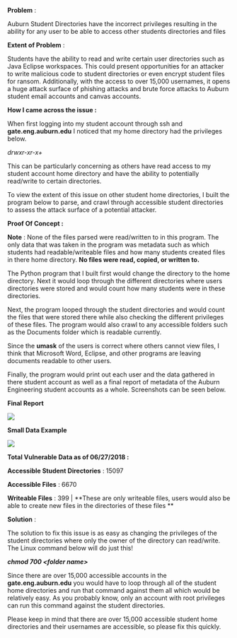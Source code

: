 **Problem** :

Auburn Student Directories have the incorrect privileges resulting in
the ability for any user to be able to access other students directories
and files

**Extent of Problem** :

Students have the ability to read and write certain user directories
such as Java Eclipse workspaces. This could present opportunities for an
attacker to write malicious code to student directories or even encrypt
student files for ransom. Additionally, with the access to over 15,000
usernames, it opens a huge attack surface of phishing attacks and brute
force attacks to Auburn student email accounts and canvas accounts.

**How I came across the issue :**

When first logging into my student account through ssh and
**gate.eng.auburn.edu** I noticed that my home directory had the
privileges below.

*drwxr-xr-x+*

This can be particularly concerning as others have read access to my
student account home directory and have the ability to potentially
read/write to certain directories.

To view the extent of this issue on other student home directories, I
built the program below to parse, and crawl through accessible student
directories to assess the attack surface of a potential attacker.

**Proof Of Concept :**

**Note** : None of the files parsed were read/written to in this
program. The only data that was taken in the program was metadata such
as which students had readable/writeable files and how many students
created files in there home directory. **No files were read, copied, or
written to.**

The Python program that I built first would change the directory to the
home directory. Next it would loop through the different directories
where users directories were stored and would count how many students
were in these directories.

Next, the program looped through the student directories and would count
the files that were stored there while also checking the different
privileges of these files. The program would also crawl to any
accessible folders such as the Documents folder which is readable
currently.

Since the **umask** of the users is correct where others cannot view
files, I think that Microsoft Word, Eclipse, and other programs are
leaving documents readable to other users.

Finally, the program would print out each user and the data gathered in
there student account as well as a final report of metadata of the
Auburn Engineering student accounts as a whole. Screenshots can be seen
below.

**Final Report**

![](https://image.ibb.co/n9WwUo/Screenshot_2018_06_27_12_31_23.png)

**Small Data Example**

![](https://image.ibb.co/jcGkN8/Screenshot_2018_06_21_23_30_34.png)

**Total Vulnerable Data as of 06/27/2018 :**

**Accessible Student Directories** : 15097

**Accessible Files** : 6670

**Writeable Files** : 399 \| **These are only writeable files, users
would also be able to create new files in the directories of these files
**

**Solution** :

The solution to fix this issue is as easy as changing the privileges of
the student directories where only the owner of the directory can
read/write. The Linux command below will do just this!

***chmod 700 \<folder name\>***

Since there are over 15,000 accessible accounts in the
**gate.eng.auburn.edu** you would have to loop through all of the
student home directories and run that command against them all which
would be relatively easy. As you probably know, only an account with
root privileges can run this command against the student directories.

Please keep in mind that there are over 15,000 accessible student home
directories and their usernames are accessible, so please fix this
quickly.
